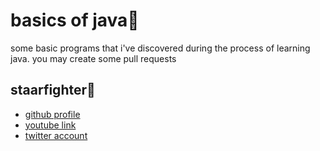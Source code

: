 # basics of java👾

some basic programs that i've discovered during the process of learning java.
you may create some pull requests




## staarfighter🐸

- [github profile](https://github.com/staarfighter)
- [youtube link](https://youtube.com/playlist?list=PLnoyGH7RoQhcoAEsSLQ3m-6A64BkPw-Gf)
- [twitter account](https://twitter.com/thakur_avinash_)
